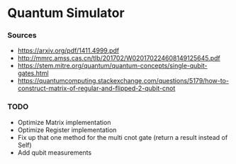 # Quantum Simulator

### Sources
- https://arxiv.org/pdf/1411.4999.pdf
- http://mmrc.amss.cas.cn/tlb/201702/W020170224608149125645.pdf
- https://stem.mitre.org/quantum/quantum-concepts/single-qubit-gates.html
- https://quantumcomputing.stackexchange.com/questions/5179/how-to-construct-matrix-of-regular-and-flipped-2-qubit-cnot

### TODO
- Optimize Matrix implementation
- Optimize Register implementation
- Fix up that one method for the multi cnot gate (return a result instead of Self)
- Add qubit measurements